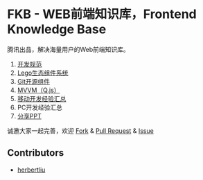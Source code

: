 # FKB - WEB前端知识库，Frontend Knowledge Base

腾讯出品，解决海量用户的Web前端知识库。

1. [开发规范](https://github.com/imweb/code-guide)
2. [Lego生态组件系统](https://github.com/imweb/lego)
4. [Git开源组件](https://github.com/imweb/Components)
5. [MVVM（Q.js）](https://github.com/imweb/Q.js)
6. [移动开发经验汇总](https://github.com/imweb/mobile)
7. PC开发经验汇总
8. [分享PPT](https://github.com/imweb/ppts)

诚邀大家一起完善，欢迎 [Fork](https://github.com/imweb/FKB/fork) & [Pull Request](https://github.com/imweb/FKB/pulls) & [Issue](https://github.com/imweb/FKB/issues)

## Contributors

+	[herbertliu](https://github.com/herbertliu)


